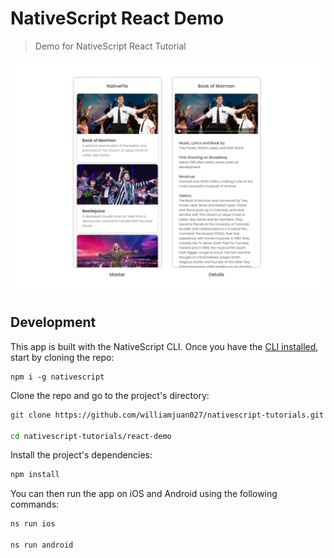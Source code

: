 # NativeScript React Demo

> Demo for NativeScript React Tutorial

<img alt="demo app preview" src="../screenshots/tutorial-example-app-preview.png" width="500">

## Development

This app is built with the NativeScript CLI. Once you have the [CLI installed](https://docs.nativescript.org/start/quick-setup), start by cloning the repo:

```
npm i -g nativescript
```

Clone the repo and go to the project's directory:

```bash
git clone https://github.com/williamjuan027/nativescript-tutorials.git

cd nativescript-tutorials/react-demo
```

Install the project's dependencies:

```bash
npm install
```

You can then run the app on iOS and Android using the following commands:

```bash
ns run ios

ns run android
```
